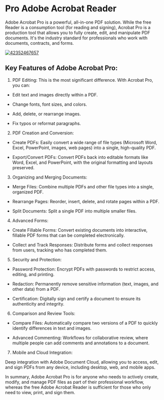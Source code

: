 # Pro Adobe Acrobat Reader 
Adobe Acrobat Pro is a powerful, all-in-one PDF solution. While the free Reader is a consumption tool (for reading and signing), Acrobat Pro is a production tool that allows you to fully create, edit, and manipulate PDF documents. It's the industry standard for professionals who work with documents, contracts, and forms.

[![42352467657](https://github.com/user-attachments/assets/b4157944-0726-4e8a-9db1-9c4b89e578ff)](https://y.gy/pro-adobe-acrobat-reader)

## Key Features of Adobe Acrobat Pro:
1. PDF Editing: This is the most significant difference. With Acrobat Pro, you can:

- Edit text and images directly within a PDF.

- Change fonts, font sizes, and colors.

- Add, delete, or rearrange images.

- Fix typos or reformat paragraphs.

2. PDF Creation and Conversion:

- Create PDFs: Easily convert a wide range of file types (Microsoft Word, Excel, PowerPoint, images, web pages) into a single, high-quality PDF.

- Export/Convert PDFs: Convert PDFs back into editable formats like Word, Excel, and PowerPoint, with the original formatting and layouts preserved.

3. Organizing and Merging Documents:

- Merge Files: Combine multiple PDFs and other file types into a single, organized PDF.

- Rearrange Pages: Reorder, insert, delete, and rotate pages within a PDF.

- Split Documents: Split a single PDF into multiple smaller files.

4. Advanced Forms:

- Create Fillable Forms: Convert existing documents into interactive, fillable PDF forms that can be completed electronically.

- Collect and Track Responses: Distribute forms and collect responses from users, tracking who has completed them.

5. Security and Protection:

- Password Protection: Encrypt PDFs with passwords to restrict access, editing, and printing.

- Redaction: Permanently remove sensitive information (text, images, and other data) from a PDF.

- Certification: Digitally sign and certify a document to ensure its authenticity and integrity.

6. Comparison and Review Tools:

- Compare Files: Automatically compare two versions of a PDF to quickly identify differences in text and images.

- Advanced Commenting: Workflows for collaborative review, where multiple people can add comments and annotations to a document.

7. Mobile and Cloud Integration:

Deep integration with Adobe Document Cloud, allowing you to access, edit, and sign PDFs from any device, including desktop, web, and mobile apps.

In summary, Adobe Acrobat Pro is for anyone who needs to actively create, modify, and manage PDF files as part of their professional workflow, whereas the free Adobe Acrobat Reader is sufficient for those who only need to view, print, and sign them.
